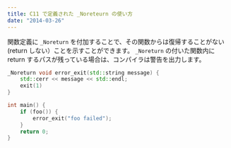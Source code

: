 ```yaml
---
title: C11 で定義された _Noreteurn の使い方
date: "2014-03-26"
---
```


関数定義に `_Noreturn` を付加することで、その関数からは復帰することがない (return しない）ことを示すことができます。
`_Noreturn` の付いた関数内に return するパスが残っている場合は、コンパイラは警告を出力します。

~~~ cpp
_Noreturn void error_exit(std::string message) {
    std::cerr << message << std::endl;
    exit(1)
}

int main() {
    if (foo()) {
        error_exit("foo failed");
    }
    return 0;
}
~~~

